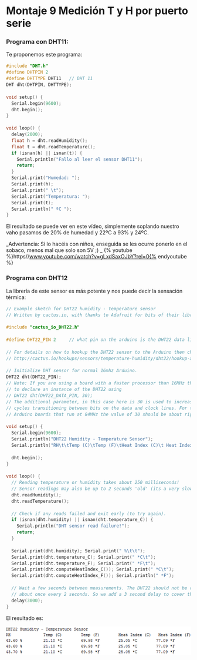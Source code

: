 
# Montaje 9 Medición T y H por puerto serie

### Programa con DHT11:
Te proponemos este programa:
```cpp
#include "DHT.h"
#define DHTPIN 2   
#define DHTTYPE DHT11   // DHT 11 
DHT dht(DHTPIN, DHTTYPE);

void setup() {
  Serial.begin(9600); 
  dht.begin();
}

void loop() {
  delay(2000);
  float h = dht.readHumidity();
  float t = dht.readTemperature();
  if (isnan(h) || isnan(t)) {
    Serial.println("Fallo al leer el sensor DHT11");
    return;
  }
  Serial.print("Humedad: "); 
  Serial.print(h);
  Serial.print(" \t");
  Serial.print("Temperatura: "); 
  Serial.print(t);
  Serial.println(" ºC ");
}
```

El resultado se puede ver en este vídeo, simplemente soplando nuestro vaho pasamos de 20% de humedad y 22ºC a 93% y 24ºC.

_Advertencia: Si lo hacéis con niños, enseguida se les ocurre ponerlo en el sobaco, menos mal que solo son 5V ;)
_
{% youtube %}https//www.youtube.com/watch?v=gLxdSaxOJbY?rel=0{% endyoutube %}

### Programa con DHT12

La librería de este sensor es más potente y nos puede decir la sensación térmica:

```cpp
// Example sketch for DHT22 humidity - temperature sensor
// Written by cactus.io, with thanks to Adafruit for bits of their library. public domain

#include "cactus_io_DHT22.h"

#define DHT22_PIN 2     // what pin on the arduino is the DHT22 data line connected to

// For details on how to hookup the DHT22 sensor to the Arduino then checkout this page
// http://cactus.io/hookups/sensors/temperature-humidity/dht22/hookup-arduino-to-dht22-temp-humidity-sensor

// Initialize DHT sensor for normal 16mhz Arduino. 
DHT22 dht(DHT22_PIN);
// Note: If you are using a board with a faster processor than 16MHz then you need
// to declare an instance of the DHT22 using 
// DHT22 dht(DHT22_DATA_PIN, 30);
// The additional parameter, in this case here is 30 is used to increase the number of
// cycles transitioning between bits on the data and clock lines. For the
// Arduino boards that run at 84MHz the value of 30 should be about right.

void setup() {
  Serial.begin(9600); 
  Serial.println("DHT22 Humidity - Temperature Sensor");
  Serial.println("RH\t\tTemp (C)\tTemp (F)\tHeat Index (C)\t Heat Index (F)");
 
  dht.begin();
}

void loop() {
  // Reading temperature or humidity takes about 250 milliseconds!
  // Sensor readings may also be up to 2 seconds 'old' (its a very slow sensor)
  dht.readHumidity();
  dht.readTemperature();
  
  // Check if any reads failed and exit early (to try again).
  if (isnan(dht.humidity) || isnan(dht.temperature_C)) {
    Serial.println("DHT sensor read failure!");
    return;
  }
 
  Serial.print(dht.humidity); Serial.print(" %\t\t");
  Serial.print(dht.temperature_C); Serial.print(" *C\t");
  Serial.print(dht.temperature_F); Serial.print(" *F\t");
  Serial.print(dht.computeHeatIndex_C()); Serial.print(" *C\t");
  Serial.print(dht.computeHeatIndex_F()); Serial.println(" *F");
  
  // Wait a few seconds between measurements. The DHT22 should not be read at a higher frequency of
  // about once every 2 seconds. So we add a 3 second delay to cover this.
  delay(3000);
}
```

El resultado es:

![](img/img0.3.png)
